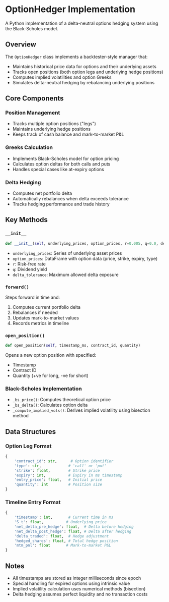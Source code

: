 # OptionHedger Implementation

A Python implementation of a delta-neutral options hedging system using the Black-Scholes model.

## Overview

The `OptionHedger` class implements a backtester-style manager that:
- Maintains historical price data for options and their underlying assets
- Tracks open positions (both option legs and underlying hedge positions)
- Computes implied volatilities and option Greeks
- Simulates delta-neutral hedging by rebalancing underlying positions

## Core Components

### Position Management
- Tracks multiple option positions ("legs")
- Maintains underlying hedge positions
- Keeps track of cash balance and mark-to-market P&L

### Greeks Calculation
- Implements Black-Scholes model for option pricing
- Calculates option deltas for both calls and puts
- Handles special cases like at-expiry options

### Delta Hedging
- Computes net portfolio delta
- Automatically rebalances when delta exceeds tolerance
- Tracks hedging performance and trade history

## Key Methods

### `__init__`
```python
def __init__(self, underlying_prices, option_prices, r=0.005, q=0.0, delta_tolerance=0.01)
```
- `underlying_prices`: Series of underlying asset prices
- `option_prices`: DataFrame with option data (price, strike, expiry, type)
- `r`: Risk-free rate
- `q`: Dividend yield
- `delta_tolerance`: Maximum allowed delta exposure

### `forward()`
Steps forward in time and:
1. Computes current portfolio delta
2. Rebalances if needed
3. Updates mark-to-market values
4. Records metrics in timeline

### `open_position()`
```python
def open_position(self, timestamp_ms, contract_id, quantity)
```
Opens a new option position with specified:
- Timestamp
- Contract ID
- Quantity (+ve for long, -ve for short)

### Black-Scholes Implementation
- `_bs_price()`: Computes theoretical option price
- `_bs_delta()`: Calculates option delta
- `_compute_implied_vols()`: Derives implied volatility using bisection method

## Data Structures

### Option Leg Format
```python
{
    'contract_id': str,      # Option identifier
    'type': str,            # 'call' or 'put'
    'strike': float,        # Strike price
    'expiry': int,          # Expiry in ms timestamp
    'entry_price': float,   # Initial price
    'quantity': int         # Position size
}
```

### Timeline Entry Format
```python
{
    'timestamp': int,       # Current time in ms
    'S_t': float,          # Underlying price
    'net_delta_pre_hedge': float,  # Delta before hedging
    'net_delta_post_hedge': float, # Delta after hedging
    'delta_traded': float,  # Hedge adjustment
    'hedged_shares': float, # Total hedge position
    'mtm_pnl': float       # Mark-to-market P&L
}
```

## Notes

- All timestamps are stored as integer milliseconds since epoch
- Special handling for expired options using intrinsic value
- Implied volatility calculation uses numerical methods (bisection)
- Delta hedging assumes perfect liquidity and no transaction costs
